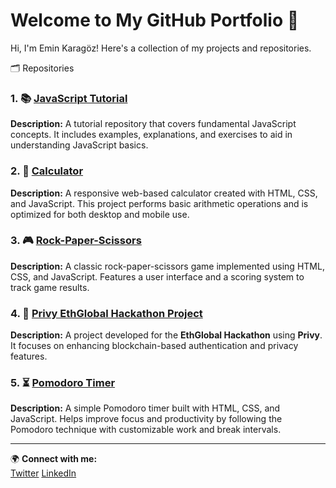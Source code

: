 # Welcome to My GitHub Portfolio 🚀

Hi, I'm Emin Karagöz! Here's a collection of my projects and repositories.

🗂️ Repositories

### 1. 📚 [JavaScript Tutorial](https://github.com/karagozemin/javascript-tutorial)
**Description:** A tutorial repository that covers fundamental JavaScript concepts. It includes examples, explanations, and exercises to aid in understanding JavaScript basics.

### 2. 📁 [Calculator](https://github.com/karagozemin/calculator)
**Description:** A responsive web-based calculator created with HTML, CSS, and JavaScript. This project performs basic arithmetic operations and is optimized for both desktop and mobile use.  

### 3. 🎮 [Rock-Paper-Scissors](https://github.com/karagozemin/rock-paper-scissors)
**Description:** A classic rock-paper-scissors game implemented using HTML, CSS, and JavaScript. Features a user interface and a scoring system to track game results.  

### 4. 🔐 [Privy EthGlobal Hackathon Project](https://github.com/karagozemin/DASF)
**Description:** A project developed for the **EthGlobal Hackathon** using **Privy**. It focuses on enhancing blockchain-based authentication and privacy features.  

### 5. ⏳ [Pomodoro Timer](https://github.com/karagozemin/Pomodoro) 
   **Description:** A simple Pomodoro timer built with HTML, CSS, and JavaScript. Helps improve focus and productivity by following the Pomodoro technique with customizable work and break intervals.

---

🌍 **Connect with me:**  
[Twitter](https://x.com/kaptan_web3)
[LinkedIn](https://www.linkedin.com/in/emin-karagöz/)
